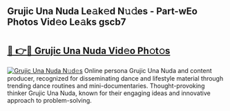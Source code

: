 ## Grujic Una Nuda Le𝚊k𝚎d N𝚞𝚍es - Part-wEo Photos Vid𝚎o Le𝚊ks gscb7

# <h2><a href="http://fbftu8r.evod.top/?m=Grujic+Una+Nuda">🔗 👉🔴 Grujic Una Nuda Vid𝚎o Ph𝚘t𝚘s</a></h2>

[![Grujic Una Nuda N𝚞d𝚎s](https://i.imgur.com/8V9OHl7.gif)](http://fbftu8r.evod.top/?m=Grujic+Una+Nuda)
Online persona Grujic Una Nuda and content producer, recognized for disseminating dance and lifestyle material through trending dance routines and mini-documentaries. Thought-provoking thinker Grujic Una Nuda, known for their engaging ideas and innovative approach to problem-solving. 
